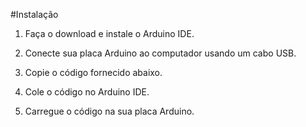 #Instalação
1. Faça o download e instale o Arduino IDE.

2. Conecte sua placa Arduino ao computador usando um cabo USB.

3. Copie o código fornecido abaixo.

4. Cole o código no Arduino IDE.

5. Carregue o código na sua placa Arduino.
